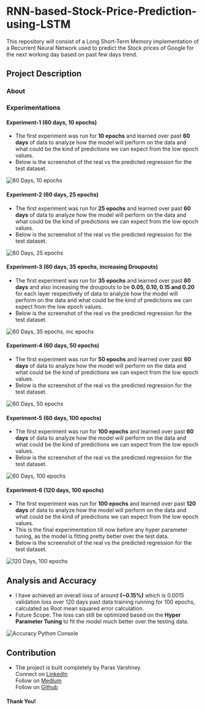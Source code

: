 # RNN-based-Stock-Price-Prediction-using-LSTM
This repository will consist of a Long Short-Term Memory implementation of a Recurrent Neural Network used to predict the Stock prices of Google for the next working day based on past few days trend.
</br>

## Project Description
### About

### Experimentations
#### Experiment-1 (60 days, 10 epochs)
- The first experiment was run for **10 epochs** and learned over past **60 days** of data to analyze how the model will perform on the data and what could be the kind of predictions we can expect from the low epoch values. 
- Below is the screenshot of the real vs the predicted regression for the test dataset.</br>

![60 Days, 10 epochs](https://github.com/paras009/RNN-based-Stock-Price-Prediction-using-LSTM/blob/master/images/60d-10eP.PNG)

#### Experiment-2 (60 days, 25 epochs)
- The first experiment was run for **25 epochs** and learned over past **60 days** of data to analyze how the model will perform on the data and what could be the kind of predictions we can expect from the low epoch values. 
- Below is the screenshot of the real vs the predicted regression for the test dataset.</br>

![60 Days, 25 epochs](https://github.com/paras009/RNN-based-Stock-Price-Prediction-using-LSTM/blob/master/images/60d-25eP.PNG)

#### Experiment-3 (60 days, 35 epochs, increasing Droupouts)
- The first experiment was run for **35 epochs** and learned over past **60 days** and also increasing the droupouts to be **0.05, 0.10, 0.15 and 0.20** for each layer respectively of data to analyze how the model will perform on the data and what could be the kind of predictions we can expect from the low epoch values. 
- Below is the screenshot of the real vs the predicted regression for the test dataset.</br>

![60 Days, 35 epochs, inc epochs](https://github.com/paras009/RNN-based-Stock-Price-Prediction-using-LSTM/blob/master/images/60d-35eP-d.PNG)

#### Experiment-4 (60 days, 50 epochs)
- The first experiment was run for **50 epochs** and learned over past **60 days** of data to analyze how the model will perform on the data and what could be the kind of predictions we can expect from the low epoch values. 
- Below is the screenshot of the real vs the predicted regression for the test dataset.</br>

![60 Days, 50 epochs](https://github.com/paras009/RNN-based-Stock-Price-Prediction-using-LSTM/blob/master/images/60d-50eP.PNG)

#### Experiment-5 (60 days, 100 epochs)
- The first experiment was run for **100 epochs** and learned over past **60 days** of data to analyze how the model will perform on the data and what could be the kind of predictions we can expect from the low epoch values. 
- Below is the screenshot of the real vs the predicted regression for the test dataset.</br>

![60 Days, 100 epochs](https://github.com/paras009/RNN-based-Stock-Price-Prediction-using-LSTM/blob/master/images/60d-100eP.PNG)

#### Experiment-6 (120 days, 100 epochs)
- The first experiment was run for **100 epochs** and learned over past **120 days** of data to analyze how the model will perform on the data and what could be the kind of predictions we can expect from the low epoch values. 
- This is the final experimentation till now before any hyper parameter tuning, as the model is fitting pretty better over the test data.
- Below is the screenshot of the real vs the predicted regression for the test dataset.</br>

![120 Days, 100 epochs](https://github.com/paras009/RNN-based-Stock-Price-Prediction-using-LSTM/blob/master/images/120d-100eP.PNG)



## Analysis and Accuracy
- I have achieved an overall loss of around **(~0.15%)** which is 0.0015 validation loss over 120 days past data training running for 100 epochs, calculated as Root mean squared error calculation.
- Future Scope: The loss can still be optimized based on the **Hyper Parameter Tuning** to fit the model much better over the testing data.

![Accuracy Python Console](https://github.com/paras009/RNN-based-Stock-Price-Prediction-using-LSTM/blob/master/images/loss.PNG)

## Contribution
- The project is built completely by Paras Varshney.</br>
Connect on [LinkedIn](https://www.linkedin.com/in/pv009)</br>
Follow on [Medium](https://medium.com/@pv009)</br>
Follow on [Github](https://github.com/paras009)</br>

#### Thank You!
